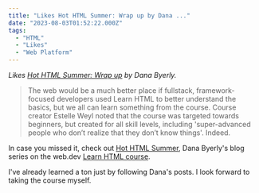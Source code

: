 ```yaml
---
title: "Likes Hot HTML Summer: Wrap up by Dana ..."
date: "2023-08-03T01:52:22.000Z"
tags: 
  - "HTML"
  - "Likes"
  - "Web Platform"
---
```


_Likes [Hot HTML Summer: Wrap up](https://danabyerly.com/notes/hot-html-summer-wrap-up/) by Dana Byerly._

> The web would be a much better place if fullstack, framework-focused developers used Learn HTML to better understand the basics, but we all can learn something from the course. Course creator Estelle Weyl noted that the course was targeted towards beginners, but created for all skill levels, including 'super-advanced people who don’t realize that they don’t know things'. Indeed.

In case you missed it, check out [Hot HTML Summer](https://danabyerly.com/tag/hot-html-summer/), Dana Byerly's blog series on the web.dev [Learn HTML course](https://web.dev/learn/html/).

I've already learned a ton just by following Dana's posts. I look forward to taking the course myself.
